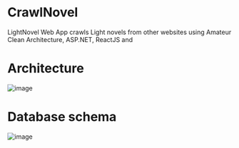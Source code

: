 # CrawlNovel
LightNovel Web App crawls Light novels from other websites using Amateur Clean Architecture, ASP.NET, ReactJS and

# Architecture
![image](https://github.com/cvtai105/CrawlNovel/assets/95127990/7879ecb0-ff5b-4343-ae51-1f31e737ebc9)

# Database schema
![image](https://github.com/cvtai105/CrawlNovel/assets/95127990/aba75ba6-acd7-4bb6-b2e2-8b5b36a5733e)
